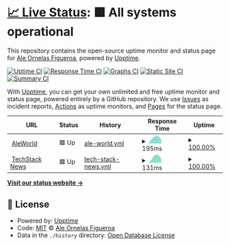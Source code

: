 # [📈 Live Status](https://status.homie.mx): <!--live status--> **🟩 All systems operational**

This repository contains the open-source uptime monitor and status page for [Ale Ornelas Figueroa](http://www.ale.world), powered by [Upptime](https://github.com/upptime/upptime).

[![Uptime CI](https://github.com/yknx4/aleworld-status/workflows/Uptime%20CI/badge.svg)](https://github.com/yknx4/aleworld-status/actions?query=workflow%3A%22Uptime+CI%22)
[![Response Time CI](https://github.com/yknx4/aleworld-status/workflows/Response%20Time%20CI/badge.svg)](https://github.com/yknx4/aleworld-status/actions?query=workflow%3A%22Response+Time+CI%22)
[![Graphs CI](https://github.com/yknx4/aleworld-status/workflows/Graphs%20CI/badge.svg)](https://github.com/yknx4/aleworld-status/actions?query=workflow%3A%22Graphs+CI%22)
[![Static Site CI](https://github.com/yknx4/aleworld-status/workflows/Static%20Site%20CI/badge.svg)](https://github.com/yknx4/aleworld-status/actions?query=workflow%3A%22Static+Site+CI%22)
[![Summary CI](https://github.com/yknx4/aleworld-status/workflows/Summary%20CI/badge.svg)](https://github.com/yknx4/aleworld-status/actions?query=workflow%3A%22Summary+CI%22)

With [Upptime](https://upptime.js.org), you can get your own unlimited and free uptime monitor and status page, powered entirely by a GitHub repository. We use [Issues](https://github.com/yknx4/aleworld-status/issues) as incident reports, [Actions](https://github.com/yknx4/aleworld-status/actions) as uptime monitors, and [Pages](https://status.homie.mx) for the status page.

<!--start: status pages-->
<!-- This summary is generated by Upptime (https://github.com/upptime/upptime) -->
<!-- Do not edit this manually, your changes will be overwritten -->
<!-- prettier-ignore -->
| URL | Status | History | Response Time | Uptime |
| --- | ------ | ------- | ------------- | ------ |
| <img alt="" src="https://favicons.githubusercontent.com/www.ale.world" height="13"> [AleWorld](https://www.ale.world) | 🟩 Up | [ale-world.yml](https://github.com/yknx4/aleworld-status/commits/HEAD/history/ale-world.yml) | <details><summary><img alt="Response time graph" src="./graphs/ale-world/response-time-week.png" height="20"> 195ms</summary><br><a href="https://status.ale.world/history/ale-world"><img alt="Response time 195" src="https://img.shields.io/endpoint?url=https%3A%2F%2Fraw.githubusercontent.com%2Fyknx4%2Faleworld-status%2FHEAD%2Fapi%2Fale-world%2Fresponse-time.json"></a><br><a href="https://status.ale.world/history/ale-world"><img alt="24-hour response time 133" src="https://img.shields.io/endpoint?url=https%3A%2F%2Fraw.githubusercontent.com%2Fyknx4%2Faleworld-status%2FHEAD%2Fapi%2Fale-world%2Fresponse-time-day.json"></a><br><a href="https://status.ale.world/history/ale-world"><img alt="7-day response time 195" src="https://img.shields.io/endpoint?url=https%3A%2F%2Fraw.githubusercontent.com%2Fyknx4%2Faleworld-status%2FHEAD%2Fapi%2Fale-world%2Fresponse-time-week.json"></a><br><a href="https://status.ale.world/history/ale-world"><img alt="30-day response time 195" src="https://img.shields.io/endpoint?url=https%3A%2F%2Fraw.githubusercontent.com%2Fyknx4%2Faleworld-status%2FHEAD%2Fapi%2Fale-world%2Fresponse-time-month.json"></a><br><a href="https://status.ale.world/history/ale-world"><img alt="1-year response time 195" src="https://img.shields.io/endpoint?url=https%3A%2F%2Fraw.githubusercontent.com%2Fyknx4%2Faleworld-status%2FHEAD%2Fapi%2Fale-world%2Fresponse-time-year.json"></a></details> | <details><summary><a href="https://status.ale.world/history/ale-world">100.00%</a></summary><a href="https://status.ale.world/history/ale-world"><img alt="All-time uptime 100.00%" src="https://img.shields.io/endpoint?url=https%3A%2F%2Fraw.githubusercontent.com%2Fyknx4%2Faleworld-status%2FHEAD%2Fapi%2Fale-world%2Fuptime.json"></a><br><a href="https://status.ale.world/history/ale-world"><img alt="24-hour uptime 100.00%" src="https://img.shields.io/endpoint?url=https%3A%2F%2Fraw.githubusercontent.com%2Fyknx4%2Faleworld-status%2FHEAD%2Fapi%2Fale-world%2Fuptime-day.json"></a><br><a href="https://status.ale.world/history/ale-world"><img alt="7-day uptime 100.00%" src="https://img.shields.io/endpoint?url=https%3A%2F%2Fraw.githubusercontent.com%2Fyknx4%2Faleworld-status%2FHEAD%2Fapi%2Fale-world%2Fuptime-week.json"></a><br><a href="https://status.ale.world/history/ale-world"><img alt="30-day uptime 100.00%" src="https://img.shields.io/endpoint?url=https%3A%2F%2Fraw.githubusercontent.com%2Fyknx4%2Faleworld-status%2FHEAD%2Fapi%2Fale-world%2Fuptime-month.json"></a><br><a href="https://status.ale.world/history/ale-world"><img alt="1-year uptime 100.00%" src="https://img.shields.io/endpoint?url=https%3A%2F%2Fraw.githubusercontent.com%2Fyknx4%2Faleworld-status%2FHEAD%2Fapi%2Fale-world%2Fuptime-year.json"></a></details>
| <img alt="" src="https://favicons.githubusercontent.com/techstack.news" height="13"> [TechStack News](https://techstack.news) | 🟩 Up | [tech-stack-news.yml](https://github.com/yknx4/aleworld-status/commits/HEAD/history/tech-stack-news.yml) | <details><summary><img alt="Response time graph" src="./graphs/tech-stack-news/response-time-week.png" height="20"> 131ms</summary><br><a href="https://status.ale.world/history/tech-stack-news"><img alt="Response time 131" src="https://img.shields.io/endpoint?url=https%3A%2F%2Fraw.githubusercontent.com%2Fyknx4%2Faleworld-status%2FHEAD%2Fapi%2Ftech-stack-news%2Fresponse-time.json"></a><br><a href="https://status.ale.world/history/tech-stack-news"><img alt="24-hour response time 95" src="https://img.shields.io/endpoint?url=https%3A%2F%2Fraw.githubusercontent.com%2Fyknx4%2Faleworld-status%2FHEAD%2Fapi%2Ftech-stack-news%2Fresponse-time-day.json"></a><br><a href="https://status.ale.world/history/tech-stack-news"><img alt="7-day response time 131" src="https://img.shields.io/endpoint?url=https%3A%2F%2Fraw.githubusercontent.com%2Fyknx4%2Faleworld-status%2FHEAD%2Fapi%2Ftech-stack-news%2Fresponse-time-week.json"></a><br><a href="https://status.ale.world/history/tech-stack-news"><img alt="30-day response time 131" src="https://img.shields.io/endpoint?url=https%3A%2F%2Fraw.githubusercontent.com%2Fyknx4%2Faleworld-status%2FHEAD%2Fapi%2Ftech-stack-news%2Fresponse-time-month.json"></a><br><a href="https://status.ale.world/history/tech-stack-news"><img alt="1-year response time 131" src="https://img.shields.io/endpoint?url=https%3A%2F%2Fraw.githubusercontent.com%2Fyknx4%2Faleworld-status%2FHEAD%2Fapi%2Ftech-stack-news%2Fresponse-time-year.json"></a></details> | <details><summary><a href="https://status.ale.world/history/tech-stack-news">100.00%</a></summary><a href="https://status.ale.world/history/tech-stack-news"><img alt="All-time uptime 100.00%" src="https://img.shields.io/endpoint?url=https%3A%2F%2Fraw.githubusercontent.com%2Fyknx4%2Faleworld-status%2FHEAD%2Fapi%2Ftech-stack-news%2Fuptime.json"></a><br><a href="https://status.ale.world/history/tech-stack-news"><img alt="24-hour uptime 100.00%" src="https://img.shields.io/endpoint?url=https%3A%2F%2Fraw.githubusercontent.com%2Fyknx4%2Faleworld-status%2FHEAD%2Fapi%2Ftech-stack-news%2Fuptime-day.json"></a><br><a href="https://status.ale.world/history/tech-stack-news"><img alt="7-day uptime 100.00%" src="https://img.shields.io/endpoint?url=https%3A%2F%2Fraw.githubusercontent.com%2Fyknx4%2Faleworld-status%2FHEAD%2Fapi%2Ftech-stack-news%2Fuptime-week.json"></a><br><a href="https://status.ale.world/history/tech-stack-news"><img alt="30-day uptime 100.00%" src="https://img.shields.io/endpoint?url=https%3A%2F%2Fraw.githubusercontent.com%2Fyknx4%2Faleworld-status%2FHEAD%2Fapi%2Ftech-stack-news%2Fuptime-month.json"></a><br><a href="https://status.ale.world/history/tech-stack-news"><img alt="1-year uptime 100.00%" src="https://img.shields.io/endpoint?url=https%3A%2F%2Fraw.githubusercontent.com%2Fyknx4%2Faleworld-status%2FHEAD%2Fapi%2Ftech-stack-news%2Fuptime-year.json"></a></details>

<!--end: status pages-->

[**Visit our status website →**](https://status.homie.mx)

## 📄 License

- Powered by: [Upptime](https://github.com/upptime/upptime)
- Code: [MIT](./LICENSE) © [Ale Ornelas Figueroa](http://www.ale.world)
- Data in the `./history` directory: [Open Database License](https://opendatacommons.org/licenses/odbl/1-0/)
